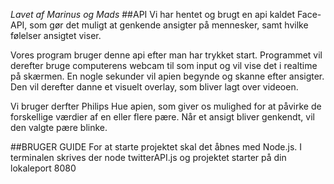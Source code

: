 _Lavet af Marinus og Mads_
##API
Vi har hentet og brugt en api kaldet Face-API, som gør det muligt at genkende ansigter på mennesker, samt hvilke følelser ansigtet viser.

Vores program bruger denne api efter man har trykket start.
Programmet vil derefter bruge computerens webcam til som input og vil vise det i realtime på skærmen. En nogle sekunder vil apien begynde og skanne efter ansigter. Den vil derefter danne et visuelt overlay, som bliver lagt over videoen. 

Vi bruger derfter Philips Hue apien, som giver os mulighed for at påvirke de forskellige værdier af en eller flere pære. Når et ansigt bliver genkendt, vil den valgte pære blinke.

##BRUGER GUIDE
For at starte projektet skal det åbnes med Node.js. I terminalen skrives der node twitterAPI.js og projektet starter på din lokaleport 8080
